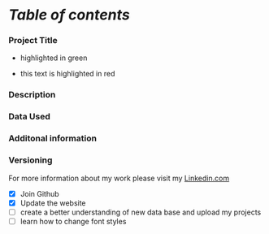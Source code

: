# *Table of contents* 
### Project Title 

+ highlighted in green
- this text is highlighted in red

### Description
### Data Used
### Additonal information 
### Versioning 

For more information about my work please visit my [Linkedin.com](https://www.linkedin.com/in/kellyemcgee/)

- [x] Join Github
- [x] Update the website
- [ ] create a better understanding of new data base and upload my projects 
- [ ] learn how to change font styles 
